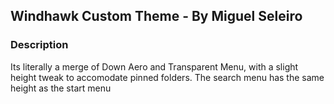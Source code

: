 ## Windhawk Custom Theme - By Miguel Seleiro

### Description

Its literally a merge of Down Aero and Transparent Menu, with a slight height tweak to accomodate pinned folders.
The search menu has the same height as the start menu